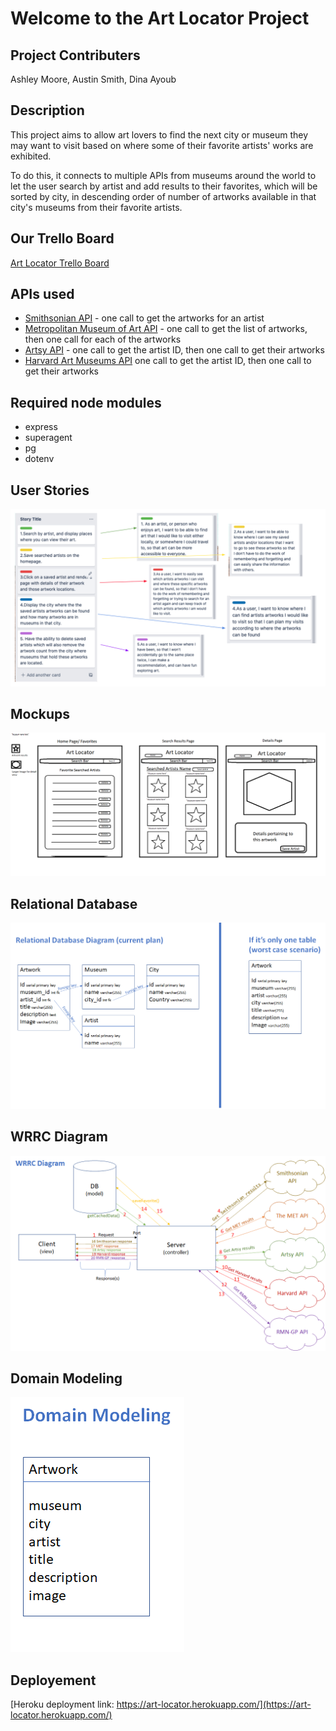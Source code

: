 # Welcome to the Art Locator Project

## Project Contributers

Ashley Moore, Austin Smith, Dina Ayoub

## Description

This project aims to allow art lovers to find the next city or museum they may want to visit based on where some of their favorite artists' works are exhibited.

To do this, it connects to multiple APIs from museums around the world to let the user search by artist and add results to their favorites, which will be sorted by city, in descending order of number of artworks available in that city's museums from their favorite artists.

## Our Trello Board

[Art Locator Trello Board](https://trello.com/b/V0owyVX9/art-locator-app)

## APIs used

* [Smithsonian API](http://edan.si.edu/openaccess/apidocs/) - one call to get the artworks for an artist
* [Metropolitan Museum of Art API](https://metmuseum.github.io/) - one call to get the list of artworks, then one call for each of the artworks
* [Artsy API](https://developers.artsy.net/v2) - one call to get the artist ID, then one call to get their artworks
* [Harvard Art Museums API](https://github.com/harvardartmuseums/api-docs) one call to get the artist ID, then one call to get their artworks

## Required node modules

* express
* superagent
* pg
* dotenv

## User Stories

![User Stories](public/assets/user_stories.png)

## Mockups

![Mockups](public/assets/mockups.png)

## Relational Database

![Relational Database Diagram](public/assets/Relational_database_diagram.png)

## WRRC Diagram

![Web Request Response Cycle](public/assets/WRRC_diagram.png)

## Domain Modeling

![Domain Modeling](public/assets/Domain_modeling.png)


## Deployement

[Heroku deployment link: https://art-locator.herokuapp.com/](https://art-locator.herokuapp.com/)
